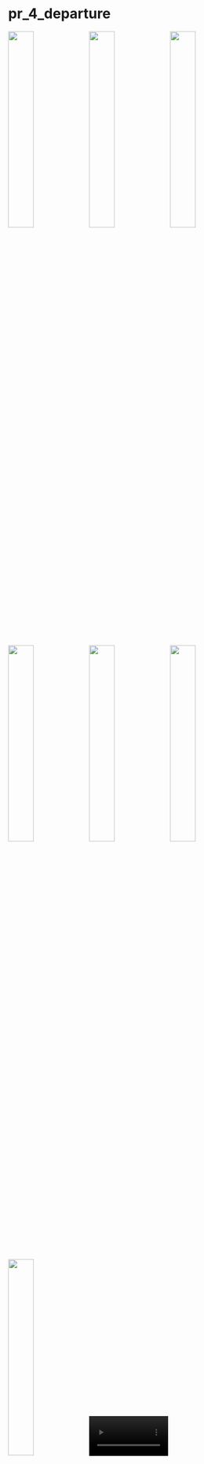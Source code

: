 # pr_4_departure


<img src="https://github.com/Jaydeepsharma93/pr_4_departure/assets/143181361/fa6f01f8-c546-40d2-841d-1747afe94701" width = 32%>
<img src="https://github.com/Jaydeepsharma93/pr_4_departure/assets/143181361/2df6d818-6eeb-4d95-a83c-d7451a1c8c08" width = 32%>
<img src="https://github.com/Jaydeepsharma93/pr_4_departure/assets/143181361/1b25aedd-2f80-4ae9-afd3-a8673ae01c67" width = 32%>
<img src="https://github.com/Jaydeepsharma93/pr_4_departure/assets/143181361/71a481aa-7087-4bd9-a954-fd7ef20c0d16" width = 32%>
<img src="https://github.com/Jaydeepsharma93/pr_4_departure/assets/143181361/2655e801-5d77-4461-a124-3bd06924af31" width = 32%>
<img src="https://github.com/Jaydeepsharma93/pr_4_departure/assets/143181361/bb13dddf-4034-4162-926d-d23468919610" width = 32%>
<img src="https://github.com/Jaydeepsharma93/pr_4_departure/assets/143181361/e94013ea-5583-4c98-837f-82a9b77275b8" width = 32%>

<video src="https://github.com/Jaydeepsharma93/pr_4_departure/assets/143181361/d55c5d1b-328a-4116-b898-e17671aa4694" width = 32%>




